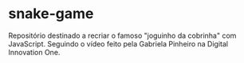 # snake-game
Repositório destinado a recriar o famoso "joguinho da cobrinha" com JavaScript. Seguindo o vídeo feito pela Gabriela Pinheiro na Digital Innovation One.
